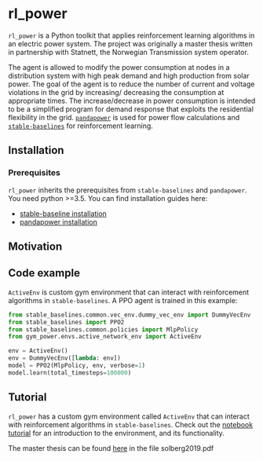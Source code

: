 # rl_power
`rl_power` is a Python toolkit that applies
reinforcement learning algorithms in an electric power system. The project was
originally a master thesis written in partnership with Statnett,
the Norwegian Transmission system operator.

The agent is allowed to modify the power consumption at nodes in a
distribution system with high peak demand and high production from solar power.
The goal of the agent is to reduce the number of current and
voltage violations in the grid by increasing/ decreasing the consumption
at appropriate times. The increase/decrease in power consumption is intended
to be a simplified program for demand response that exploits the residential
flexibility in the grid.
[`pandapower`](http://www.pandapower.org/) is used
for power flow calculations and
[`stable-baselines`](https://github.com/hill-a/stable-baselines)
 for reinforcement learning.


## Installation
### Prerequisites
`rl_power` inherits the prerequisites from `stable-baselines` and `pandapower`.
 You need python >=3.5. You can find installation guides here:
- [stable-baseline installation](https://stable-baselines.readthedocs.io/en/master/guide/install.html#prerequisites)
- [pandapower installation](http://www.pandapower.org/start/)
## Motivation

## Code example
`ActiveEnv` is custom gym environment that can interact with reinforcement algorithms in `stable-baselines`. A PPO agent is trained in this example:

```python
from stable_baselines.common.vec_env.dummy_vec_env import DummyVecEnv
from stable_baselines import PPO2
from stable_baselines.common.policies import MlpPolicy
from gym_power.envs.active_network_env import ActiveEnv

env = ActiveEnv()
env = DummyVecEnv([lambda: env])
model = PPO2(MlpPolicy, env, verbose=1)
model.learn(total_timesteps=100000)
```
## Tutorial
`rl_power` has a custom gym environment called `ActiveEnv` that can interact
with reinforcement algorithms in `stable-baselines`. Check out the
[notebook tutorial](https://github.com/vegraux/master_thesis/blob/master/tutorials/active_env_tutorial.ipynb)
for an introduction to the environment, and its functionality.

The master thesis can be found [here](https://github.com/vegraux/master_thesis/tree/master/tutorials)
in the file solberg2019.pdf


